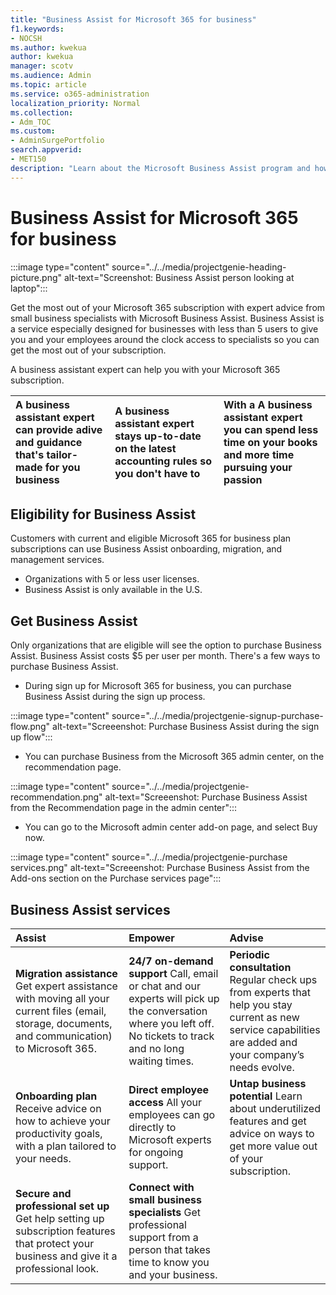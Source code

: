 ```yaml
---
title: "Business Assist for Microsoft 365 for business"
f1.keywords:
- NOCSH
ms.author: kwekua
author: kwekua
manager: scotv
ms.audience: Admin
ms.topic: article
ms.service: o365-administration
localization_priority: Normal
ms.collection: 
- Adm_TOC
ms.custom: 
- AdminSurgePortfolio
search.appverid:
- MET150
description: "Learn about the Microsoft Business Assist program and how it can help your organization with improved help and usage for Microsoft 365 for business."
---
```


# Business Assist for Microsoft 365 for business

:::image type="content" source="../../media/projectgenie-heading-picture.png" alt-text="Screenshot: Business Assist person looking at laptop":::

Get the most out of your Microsoft 365 subscription with expert advice from small business specialists with Microsoft Business Assist. Business Assist is a service especially designed for businesses with less than 5 users to give you and your employees around the clock access to specialists so you can get the most out of your subscription.

A business assistant expert can help you with your Microsoft 365 subscription.

|**A business assistant expert can provide adive and guidance that's tailor-made for you business**|**A business assistant expert stays up-to-date on the latest accounting rules so you don't have to**|**With a A business assistant expert you can spend less time on your books and more time pursuing your passion**|
|:-----|:-----|:-----|

## Eligibility for Business Assist

Customers with current and eligible Microsoft 365 for business plan subscriptions can use Business Assist onboarding, migration, and management services.

- Organizations with 5 or less user licenses.
- Business Assist is only available in the U.S.

## Get Business Assist

Only organizations that are eligible will see the option to purchase Business Assist. Business Assist costs $5 per user per month. There's a few ways to purchase Business Assist.

- During sign up for Microsoft 365 for business, you can purchase Business Assist during the sign up process.

:::image type="content" source="../../media/projectgenie-signup-purchase-flow.png" alt-text="Screeenshot: Purchase Business Assist during the sign up flow":::

- You can purchase Business from the Microsoft 365 admin center, on the recommendation page.

:::image type="content" source="../../media/projectgenie-recommendation.png" alt-text="Screeenshot: Purchase Business Assist from the Recommendation page in the admin center":::

- You can go to the Microsoft admin center add-on page, and select Buy now.

:::image type="content" source="../../media/projectgenie-purchase services.png" alt-text="Screeenshot: Purchase Business Assist from the Add-ons section on the Purchase services page":::

## Business Assist services

|**Assist**|**Empower**|**Advise**|
|:-----|:-----|:-----|
|**Migration assistance** Get expert assistance with moving all your current files (email, storage, documents, and communication) to Microsoft 365. |**24/7 on-demand support** Call, email or chat and our experts will pick up the conversation where you left off. No tickets to track and no long waiting times.|**Periodic consultation** Regular check ups from experts that help you stay current as new service capabilities are added and your company’s needs evolve.|
|**Onboarding plan** Receive advice on how to achieve your productivity goals, with a plan tailored to your needs.|**Direct employee access** All your employees can go directly to Microsoft experts for ongoing support.|**Untap business potential** Learn about underutilized features and get advice on ways to get more value out of your subscription.|
|**Secure and professional set up** Get help setting up subscription features that protect your business and give it a professional look.|**Connect with small business specialists** Get professional support from a person that takes time to know you and your business.| |